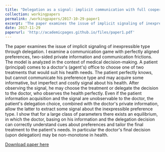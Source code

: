 ```yaml
---
title: "Delegation as a signal: implicit communication with full cooperation"
collection: workingpapers
permalink: /workingpapers/2017-10-29-paper1
excerpt: 'The paper examines the issue of implicit signaling of inexpressible type through delegation.'
date: 2017-11-29
paperurl: 'http://academicpages.github.io/files/paper1.pdf'
---
```

The paper examines the issue of implicit signaling of inexpressible type through delegation. I examine
a communication game with perfectly aligned preferences, two-sided private information
and communication frictions. The model is analyzed in the context of medical decision-making. A patient 
(principal) comes to a doctor's (agent's) office to choose one of two treatments that
would suit his health needs. The patient perfectly knows, but cannot communicate his preference
type and may acquire some informative, but imperfect and costly signal about his health.
After observing the signal, he may choose the treatment or delegate the decision to the doctor,
who observes the health perfectly. Even if the patient information acquisition and the signal are
unobservable to the doctor, the patient's delegation choice, combined with the doctor's private
information, allow the latter to extract some signal about the inexpressible preference type. I
show that for a large class of parameters there exists an equilibrium, in which the doctor, basing
on his information and the delegation decision can correctly understand cues about preferences
and tailor the final treatment to the patient's needs. In particular the doctor's final decision (upon
delegation) may be non-monotone in health.

[Download paper here](http://academicpages.github.io/files/paper1.pdf)
